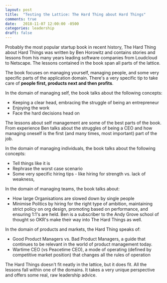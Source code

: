 ```yaml
---
layout: post
title:  "Testing the Lattice: The Hard Thing about Hard Things"
comments: true
date:   2018-11-07 12:00:00 -0500
categories: leadership
draft: false
---
```


Probably the most popular startup book in recent history, The Hard Thing about Hard Things was written by Ben Horowitz and contains stories and lessons from his many years leading software companies from Loudcloud to Netscape. The lessons contained in the book span all parts of the lattice. 

The book focuses on managing yourself, managing people, and some very specific parts of the application domain. There's a very specific tip to take care of **people first, products next and then profits**. 

In the domain of managing self, the book talks about the following concepts:
* Keeping a clear head, embracing the struggle of being an entrepreneur
* Enjoying the work
* Face the hard decisions head on

The lessons about self management are some of the best parts of the book. From experience Ben talks about the struggles of being a CEO and how managing oneself is the first (and many times, most important) part of the job. 

In the domain of managing individuals, the book talks about the following concepts:
* Tell things like it is
* Rephrase the worst case scenario
* Some very specific hiring tips - like hiring for strength vs. lack of weakness, 

In the domain of managing teams, the book talks about:
* How large Organisations are slowed down by single people
* Minimise Politics by hiring for the right type of ambition, maintaining strict policy on org design, promoting based on performance, and ensuring 1:1's are held. Ben is a subscriber to the Andy Grove school of thought so OKR's make their way into The Hard Things as well. 

In the domain of products and markets, the Hard Thing speaks of:
* Good Product Managers vs. Bad Product Managers, a guide that continues to be relevant in the world of product management today.
* Wartime CEO (vs Peacetime CEO), a mode of operating (defined by competitive market position) that changes all the rules of operation

The Hard Things doesn't fit neatly in the lattice, but it does fit. All the lessons fall within one of the domains. It takes a very unique perspective and offers some real, raw leadership advice.